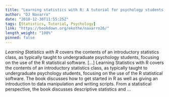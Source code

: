 ```yaml
---
title: "Learning statistics with R: A tutorial for psychology students and other beginners. (Version 0.6.1)"
author: "DJ Navarro"
date: "2018-12-30T11:55:25Z"
tags: [Statistics, Tutorial, Psychology]
link: "https://bookdown.org/ekothe/navarro26/"
length_weight: "100%"
pinned: false
---
```


<em>Learning Statistics with R</em> covers the contents of an introductory statistics class, as typically taught to undergraduate psychology students, focusing on the use of the R statistical software. [...] Learning Statistics with R covers the contents of an introductory statistics class, as typically taught to undergraduate psychology students, focusing on the use of the R statistical software. The book discusses how to get started in R as well as giving an introduction to data manipulation and writing scripts. From a statistical perspective, the book discusses descriptive statistics and ...
